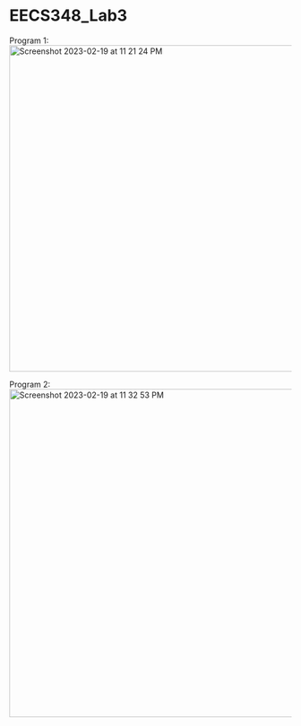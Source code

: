 # EECS348_Lab3


Program 1:
<img width="582" alt="Screenshot 2023-02-19 at 11 21 24 PM" src="https://user-images.githubusercontent.com/45700145/220015851-39658360-0044-4e68-94cb-88307882ed99.png">

Program 2:
<img width="585" alt="Screenshot 2023-02-19 at 11 32 53 PM" src="https://user-images.githubusercontent.com/45700145/220017964-9dc58a7c-212a-4193-ab60-335cf3839887.png">
